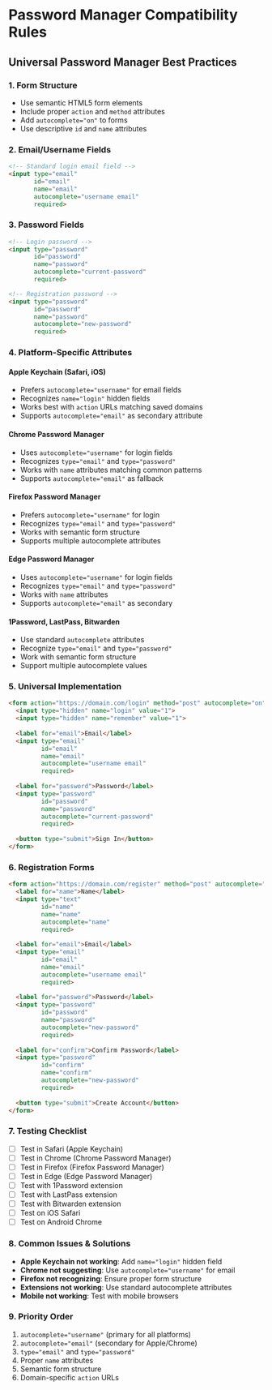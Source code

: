 # Password Manager Compatibility Rules

## Universal Password Manager Best Practices

### 1. Form Structure
- Use semantic HTML5 form elements
- Include proper `action` and `method` attributes
- Add `autocomplete="on"` to forms
- Use descriptive `id` and `name` attributes

### 2. Email/Username Fields
```html
<!-- Standard login email field -->
<input type="email" 
       id="email" 
       name="email" 
       autocomplete="username email" 
       required>
```

### 3. Password Fields
```html
<!-- Login password -->
<input type="password" 
       id="password" 
       name="password" 
       autocomplete="current-password" 
       required>

<!-- Registration password -->
<input type="password" 
       id="password" 
       name="password" 
       autocomplete="new-password" 
       required>
```

### 4. Platform-Specific Attributes

#### Apple Keychain (Safari, iOS)
- Prefers `autocomplete="username"` for email fields
- Recognizes `name="login"` hidden fields
- Works best with `action` URLs matching saved domains
- Supports `autocomplete="email"` as secondary attribute

#### Chrome Password Manager
- Uses `autocomplete="username"` for login fields
- Recognizes `type="email"` and `type="password"`
- Works with `name` attributes matching common patterns
- Supports `autocomplete="email"` as fallback

#### Firefox Password Manager
- Prefers `autocomplete="username"` for login
- Recognizes `type="email"` and `type="password"`
- Works with semantic form structure
- Supports multiple autocomplete attributes

#### Edge Password Manager
- Uses `autocomplete="username"` for login fields
- Recognizes `type="email"` and `type="password"`
- Works with `name` attributes
- Supports `autocomplete="email"` as secondary

#### 1Password, LastPass, Bitwarden
- Use standard `autocomplete` attributes
- Recognize `type="email"` and `type="password"`
- Work with semantic form structure
- Support multiple autocomplete values

### 5. Universal Implementation
```html
<form action="https://domain.com/login" method="post" autocomplete="on">
  <input type="hidden" name="login" value="1">
  <input type="hidden" name="remember" value="1">
  
  <label for="email">Email</label>
  <input type="email" 
         id="email" 
         name="email" 
         autocomplete="username email" 
         required>
  
  <label for="password">Password</label>
  <input type="password" 
         id="password" 
         name="password" 
         autocomplete="current-password" 
         required>
  
  <button type="submit">Sign In</button>
</form>
```

### 6. Registration Forms
```html
<form action="https://domain.com/register" method="post" autocomplete="on">
  <label for="name">Name</label>
  <input type="text" 
         id="name" 
         name="name" 
         autocomplete="name" 
         required>
  
  <label for="email">Email</label>
  <input type="email" 
         id="email" 
         name="email" 
         autocomplete="username email" 
         required>
  
  <label for="password">Password</label>
  <input type="password" 
         id="password" 
         name="password" 
         autocomplete="new-password" 
         required>
  
  <label for="confirm">Confirm Password</label>
  <input type="password" 
         id="confirm" 
         name="confirm" 
         autocomplete="new-password" 
         required>
  
  <button type="submit">Create Account</button>
</form>
```

### 7. Testing Checklist
- [ ] Test in Safari (Apple Keychain)
- [ ] Test in Chrome (Chrome Password Manager)
- [ ] Test in Firefox (Firefox Password Manager)
- [ ] Test in Edge (Edge Password Manager)
- [ ] Test with 1Password extension
- [ ] Test with LastPass extension
- [ ] Test with Bitwarden extension
- [ ] Test on iOS Safari
- [ ] Test on Android Chrome

### 8. Common Issues & Solutions
- **Apple Keychain not working**: Add `name="login"` hidden field
- **Chrome not suggesting**: Use `autocomplete="username"` for email
- **Firefox not recognizing**: Ensure proper form structure
- **Extensions not working**: Use standard autocomplete attributes
- **Mobile not working**: Test with mobile browsers

### 9. Priority Order
1. `autocomplete="username"` (primary for all platforms)
2. `autocomplete="email"` (secondary for Apple/Chrome)
3. `type="email"` and `type="password"`
4. Proper `name` attributes
5. Semantic form structure
6. Domain-specific `action` URLs 